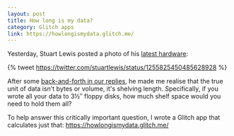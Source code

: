 ```yaml
---
layout: post
title: How long is my data?
category: Glitch apps
link: https://howlongismydata.glitch.me/
---
```


Yesterday, Stuart Lewis posted a photo of his [latest hardware](https://twitter.com/stuartlewis/status/1255825450485628928):

{% tweet https://twitter.com/stuartlewis/status/1255825450485628928 %}

After some [back-and-forth in our replies](https://twitter.com/stuartlewis/status/1256135586651439112), he made me realise that the true unit of data isn't bytes or volume, it's shelving length.
Specifically, if you wrote all your data to 3&half;&Prime; floppy disks, how much shelf space would you need to hold them all?

To help answer this critically important question, I wrote a Glitch app that calculates just that: <https://howlongismydata.glitch.me/>
